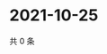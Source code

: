 # 2021-10-25

共 0 条

<!-- BEGIN -->
<!-- 最后更新时间 Mon Oct 25 2021 02:16:49 GMT+0800 (China Standard Time) -->

<!-- END -->
